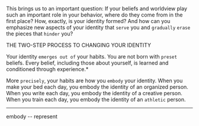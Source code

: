 This brings us to an important question: If your beliefs and
worldview play such an important role in your behavior, where do they
come from in the first place? How, exactly, is your identity formed?
And how can you emphasize new aspects of your identity that `serve`
you and `gradually` `erase` the pieces that `hinder` you?

THE TWO-STEP PROCESS TO CHANGING YOUR IDENTITY

Your identity `emerges out of` your habits. You are not born with `preset`
beliefs. Every belief, including those about yourself, is learned and
conditioned through experience.*

More `precisely`, your habits are how you `embody` your identity.
When you make your bed each day, you embody the identity of an
organized person. When you write each day, you embody the identity
of a creative person. When you train each day, you embody the
identity of an `athletic` person.

---
embody -- represent